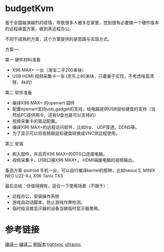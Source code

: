# budgetKvm

鉴于全国越演越烈的疫情，导致很多人被关在家里，觉到很有必要搞一个硬件版本的远程桌面方案，做到真远程办公。

不同于成熟的方案，这个方案提供的是思路与实现方式。

方案一:

第一 硬件材料准备
* X96 MAX+ 一台（淘宝二手200来快）
* USB HDMI 视频采集卡一张 (京东上80来块，只着重于实现，不考虑啥高清呀，4k的）

第二 软件准备
* 编译X96 MAX+ 的openwrt 固件
* 配置openwrt支持usb_gadget的支持，给电脑提供USB鼠标键盘的支持（当然给PC提供网卡，还有U盘也是可以支持的）
* 视频采集卡的驱动配置。
* 编译X96 MAX+的远程访问软件，比如frp， UDP穿透，DDNS等。
* 为了显示可以将视频跟鼠标键盘转换成VNC供远程使用。

第三 安装
* 刷入固件，并且将X96 MAX+的OTG口连接电脑。
* 视频采集卡，USB口接X96 MAX+， HDMI端接电脑的视频输出。

备选方案
android 手机一台，可以自行编译kernel的那种，比如nexus 5, MINIX NEO U22-XJ, X96 Tanix TX3

最后总结：你值得拥有，适合一下使用场景（不限于）：
* 远程办公，安装操作系统
* 游戏自动话脚本，防止游戏作弊检测。
* 临时给没接显示器的设备当做临时显示器使用。

# 参考链接
[编译一](https://github.com/ylqjgm/mknop)
[编译二](https://github.com/ophub/amlogic-s9xxx-openwrt)
[刷版本](https://www.right.com.cn/forum/thread-4035964-1-1.html)
[tightvnc](https://github.com/TurboVNC/tightvnc/wiki)
[ultravnc](https://github.com/ultravnc/UltraVNC)
